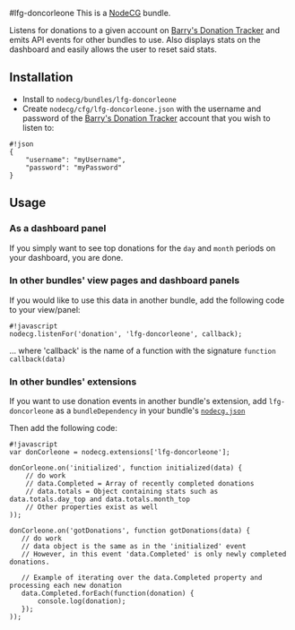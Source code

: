 #lfg-doncorleone
This is a [NodeCG](http://github.com/nodecg/nodecg) bundle.

Listens for donations to a given account on [Barry's Donation Tracker](http://don.barrycarlyon.co.uk) and emits API events for other bundles to use.
Also displays stats on the dashboard and easily allows the user to reset said stats.

## Installation
- Install to `nodecg/bundles/lfg-doncorleone`
- Create `nodecg/cfg/lfg-doncorleone.json` with the username and password of the [Barry's Donation Tracker](http://don.barrycarlyon.co.uk) account
that you wish to listen to:
```
#!json
{
    "username": "myUsername",
    "password": "myPassword"
}
```

## Usage
### As a dashboard panel
If you simply want to see top donations for the `day` and `month` periods on your dashboard, you are done.

### In other bundles' view pages and dashboard panels
If you would like to use this data in another bundle, add the following code to your view/panel:
```
#!javascript
nodecg.listenFor('donation', 'lfg-doncorleone', callback);
```
... where 'callback' is the name of a function with the signature `function callback(data)`

### In other bundles' extensions
If you want to use donation events in another bundle's extension,
add `lfg-doncorleone` as a `bundleDependency` in your bundle's [`nodecg.json`](https://github.com/nodecg/nodecg/wiki/nodecg.json)

Then add the following code:
```
#!javascript
var donCorleone = nodecg.extensions['lfg-doncorleone'];

donCorleone.on('initialized', function initialized(data) {
    // do work
    // data.Completed = Array of recently completed donations
    // data.totals = Object containing stats such as data.totals.day_top and data.totals.month_top
    // Other properties exist as well
));

donCorleone.on('gotDonations', function gotDonations(data) {
   // do work
   // data object is the same as in the 'initialized' event
   // However, in this event 'data.Completed' is only newly completed donations.

   // Example of iterating over the data.Completed property and processing each new donation
   data.Completed.forEach(function(donation) {
       console.log(donation);
   });
));
```

